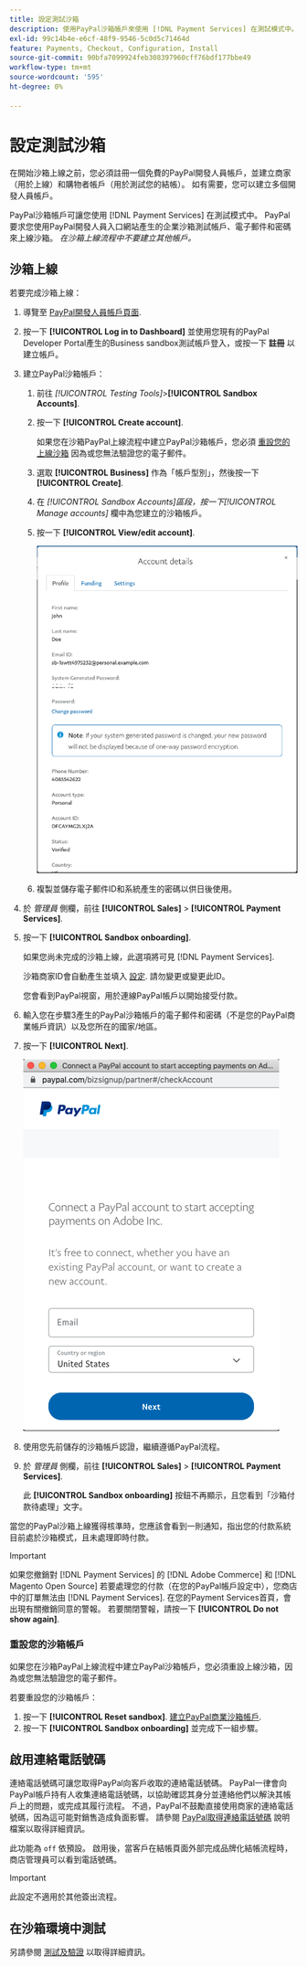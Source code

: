 ```yaml
---
title: 設定測試沙箱
description: 使用PayPal沙箱帳戶來使用 [!DNL Payment Services] 在測試模式中。
exl-id: 99c14b4e-e6cf-48f9-9546-5c0d5c71464d
feature: Payments, Checkout, Configuration, Install
source-git-commit: 90bfa7099924feb308397960cff76bdf177bbe49
workflow-type: tm+mt
source-wordcount: '595'
ht-degree: 0%

---
```


# 設定測試沙箱

在開始沙箱上線之前，您必須註冊一個免費的PayPal開發人員帳戶，並建立商家（用於上線）和購物者帳戶（用於測試您的結帳）。 如有需要，您可以建立多個開發人員帳戶。

PayPal沙箱帳戶可讓您使用 [!DNL Payment Services] 在測試模式中。 PayPal要求您使用PayPal開發人員入口網站產生的企業沙箱測試帳戶、電子郵件和密碼來上線沙箱。 *在沙箱上線流程中不要建立其他帳戶。*

## 沙箱上線

若要完成沙箱上線：

1. 導覽至 [PayPal開發人員帳戶頁面](https://developer.paypal.com/developer/accounts/).
1. 按一下 **[!UICONTROL Log in to Dashboard]** 並使用您現有的PayPal Developer Portal產生的Business sandbox測試帳戶登入，或按一下 **註冊** 以建立帳戶。
1. 建立PayPal沙箱帳戶：
   1. 前往 _[!UICONTROL Testing Tools]_>**[!UICONTROL Sandbox Accounts]**.
   1. 按一下 **[!UICONTROL Create account]**.

      如果您在沙箱PayPal上線流程中建立PayPal沙箱帳戶，您必須 [重設您的上線沙箱](#reset-your-sandbox-account) 因為或您無法驗證您的電子郵件。

   1. 選取 **[!UICONTROL Business]** 作為「帳戶型別」，然後按一下 **[!UICONTROL Create]**.
   1. 在 _[!UICONTROL Sandbox Accounts]_區段，按一下_[!UICONTROL Manage accounts]_ 欄中為您建立的沙箱帳戶。
   1. 按一下 **[!UICONTROL View/edit account]**.

      ![PayPal — 檢視/編輯沙箱帳戶](assets/onboarding-viewedit-sandbox.png)

   1. 複製並儲存電子郵件ID和系統產生的密碼以供日後使用。

1. 於 _管理員_ 側欄，前往 **[!UICONTROL Sales]** > **[!UICONTROL Payment Services]**.
1. 按一下 **[!UICONTROL Sandbox onboarding]**.

   如果您尚未完成的沙箱上線，此選項將可見 [!DNL Payment Services].

   沙箱商家ID會自動產生並填入 [設定](settings.md). 請勿變更或變更此ID。

   您會看到PayPal視窗，用於連線PayPal帳戶以開始接受付款。

1. 輸入您在步驟3產生的PayPal沙箱帳戶的電子郵件和密碼（不是您的PayPal商業帳戶資訊）以及您所在的國家/地區。
1. 按一下 **[!UICONTROL Next]**.

   ![PayPal — 為付款連線PayPal帳戶](assets/paypal-connectacct.png)

1. 使用您先前儲存的沙箱帳戶認證，繼續遵循PayPal流程。
1. 於 _管理員_ 側欄，前往 **[!UICONTROL Sales]** > **[!UICONTROL Payment Services]**.

   此 **[!UICONTROL Sandbox onboarding]** 按鈕不再顯示，且您看到「沙箱付款待處理」文字。

當您的PayPal沙箱上線獲得核準時，您應該會看到一則通知，指出您的付款系統目前處於沙箱模式，且未處理即時付款。

>[!IMPORTANT]
>
>如果您撤銷對 [!DNL Payment Services] 的 [!DNL Adobe Commerce] 和 [!DNL Magento Open Source] 若要處理您的付款（在您的PayPal帳戶設定中），您商店中的訂單無法由 [!DNL Payment Services]. 在您的Payment Services首頁，會出現有關撤銷同意的警報。 若要關閉警報，請按一下 **[!UICONTROL Do not show again]**.

### 重設您的沙箱帳戶

如果您在沙箱PayPal上線流程中建立PayPal沙箱帳戶，您必須重設上線沙箱，因為或您無法驗證您的電子郵件。

若要重設您的沙箱帳戶：

1. 按一下 **[!UICONTROL Reset sandbox]**. [建立PayPal商業沙箱帳戶](https://developer.paypal.com/docs/api-basics/sandbox/accounts/#create-a-business-sandbox-account).
1. 按一下 **[!UICONTROL Sandbox onboarding]** 並完成下一組步驟。

## 啟用連絡電話號碼

連絡電話號碼可讓您取得PayPal向客戶收取的連絡電話號碼。 PayPal一律會向PayPal帳戶持有人收集連絡電話號碼，以協助確認其身分並連絡他們以解決其帳戶上的問題，或完成其履行流程。 不過，PayPal不鼓勵直接使用商家的連絡電話號碼，因為這可能對銷售造成負面影響。 請參閱 [PayPal取得連絡電話號碼](https://developer.paypal.com/docs/admin/checkout-settings/#get-contact-telephone-numbers) 說明檔案以取得詳細資訊。

此功能為 `off` 依預設。 啟用後，當客戶在結帳頁面外部完成品牌化結帳流程時，商店管理員可以看到電話號碼。

>[!IMPORTANT]
>
>此設定不適用於其他簽出流程。

## 在沙箱環境中測試

另請參閱 [測試及驗證](test-validate.md) 以取得詳細資訊。
